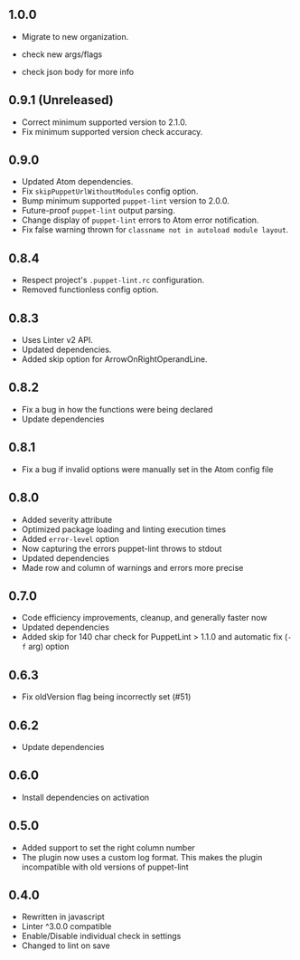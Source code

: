 ## 1.0.0
- Migrate to new organization.

- check new args/flags
- check json body for more info

## 0.9.1 (Unreleased)
- Correct minimum supported version to 2.1.0.
- Fix minimum supported version check accuracy.

## 0.9.0
- Updated Atom dependencies.
- Fix `skipPuppetUrlWithoutModules` config option.
- Bump minimum supported `puppet-lint` version to 2.0.0.
- Future-proof `puppet-lint` output parsing.
- Change display of `puppet-lint` errors to Atom error notification.
- Fix false warning thrown for `classname not in autoload module layout`.

## 0.8.4
- Respect project's `.puppet-lint.rc` configuration.
- Removed functionless config option.

## 0.8.3
- Uses Linter v2 API.
- Updated dependencies.
- Added skip option for ArrowOnRightOperandLine.

## 0.8.2
- Fix a bug in how the functions were being declared
- Update dependencies

## 0.8.1
* Fix a bug if invalid options were manually set in the Atom config file

## 0.8.0
* Added severity attribute
* Optimized package loading and linting execution times
* Added `error-level` option
* Now capturing the errors puppet-lint throws to stdout
* Updated dependencies
* Made row and column of warnings and errors more precise

## 0.7.0
* Code efficiency improvements, cleanup, and generally faster now
* Updated dependencies
* Added skip for 140 char check for PuppetLint > 1.1.0 and automatic fix (`-f` arg) option

## 0.6.3
* Fix oldVersion flag being incorrectly set (#51)

## 0.6.2
* Update dependencies

## 0.6.0
* Install dependencies on activation

## 0.5.0
* Added support to set the right column number
* The plugin now uses a custom log format. This makes the plugin incompatible with old versions of puppet-lint

## 0.4.0
* Rewritten in javascript
* Linter ^3.0.0 compatible
* Enable/Disable individual check in settings
* Changed to lint on save
